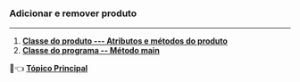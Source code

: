 ### Adicionar e remover produto

***

1. [**Classe do produto --- Atributos e métodos do produto**](https://github.com/pliniopereira10/resolucao-desafios-java/blob/main/linguagem-orientada-objeto/adicionarRemoverProduto/entidade/Produto.java)
3. [**Classe do programa -- Método main**](https://github.com/pliniopereira10/resolucao-desafios-java/blob/main/linguagem-orientada-objeto/adicionarRemoverProduto/aplcacao/Programa.java)

:dart::point_left:  [**Tópico Principal**](https://github.com/pliniopereira10/resolucao-desafios-java)


